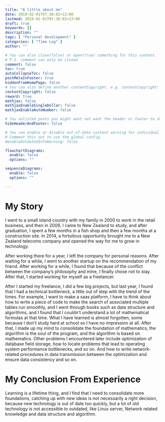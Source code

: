 ```yaml
---
title: "A little about me"
date: 2019-02-01T07:38:01+13:00
lastmod: 2019-02-01T07:38:01+13:00
draft: true
keywords: []
description: ""
tags: [ "Personal Development" ]
categories: [ "Time Log" ]
author: ""

# You can also close(false) or open(true) something for this content.
# P.S. comment can only be closed
comment: false
toc: true
autoCollapseToc: false
postMetaInFooter: true
hiddenFromHomePage: false
# You can also define another contentCopyright. e.g. contentCopyright: "This is another copyright."
contentCopyright: false
reward: true
mathjax: false
mathjaxEnableSingleDollar: false
mathjaxEnableAutoNumber: false

# You unlisted posts you might want not want the header or footer to show
hideHeaderAndFooter: false

# You can enable or disable out-of-date content warning for individual post.
# Comment this out to use the global config.
#enableOutdatedInfoWarning: false

flowchartDiagrams:
  enable: false
  options: ""

sequenceDiagrams: 
  enable: false
  options: ""

---
```


<!--more-->

# My Story

I went to a small island country with my family in 2000 to work in the retail business, and then in 2009, I came to New Zealand to study, and after graduation, I spent a few months in a fish shop and then a few months at a construction site. In 2014, a fortuitous opportunity brought me to a New Zealand telecoms company and opened the way for me to grow in technology.

After working there for a year, I left the company for personal reasons. After waiting for a while, I went to another startup on the recommendation of my friend. After working for a while, I found that because of the conflict between the company’s philosophy and mine, I finally chose not to stay. After that, I started working for myself as a freelancer.

After I started my freelance, I did a few big projects, but last year, I found that I had a technical bottleneck, a little out of step with the trend of the times. For example, I want to make a saas platform, I have to think about how to write a piece of code to make the search of associated multiple tables run smoothly, and I went through books such as data structure and algorithms, and I found that I couldn't understand a lot of mathematical formulas at that time. What I have learned is almost forgotten, some because I don't study hard at school so I have no impression at all. After that, I made up my mind to consolidate the foundation of mathematics, the algorithm is the soul of the program, and the algorithm is based on mathematics. Other problems I encountered later include optimization of database field storage, how to locate problems that lead to operating system performance bottlenecks, and so on. And how to write network-related procedures in data transmission between the optimization and ensure data consistency and so on.

# My Conclusion From Experience

Learning is a lifetime thing, and I find that I need to consolidate more foundations, catching up with new ideas is not necessarily a right decision, because new technology is out of date too quickly, but a lot of old technology is not accessible to outdated, like Linux server, Network related knowledge and data structure and algorithm.
